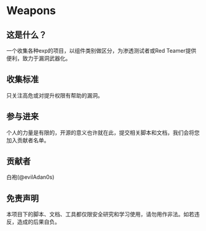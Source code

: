 # Weapons
## 这是什么？
一个收集各种exp的项目，以组件类别做区分，为渗透测试者或Red Teamer提供便利，致力于漏洞武器化。

## 收集标准
只关注高危或对提升权限有帮助的漏洞。

## 参与进来
个人的力量是有限的，开源的意义也许就在此，提交相关脚本和文档，我们会将您加入贡献者名单。

## 贡献者
白袍(@evilAdan0s)

## 免责声明
本项目下的脚本、文档、工具都仅限安全研究和学习使用，请勿用作非法。如若违反，造成的后果自负。

